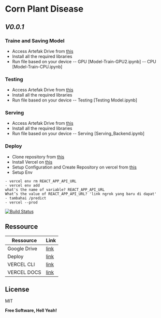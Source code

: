 # Corn Plant Disease
## _V0.0.1_

### Traine and Saving Model
- Access Artefak Drive from [this][artefak_drive] 
- Install all the required libraries
- Run file based on your device
 -- GPU [Model-Train-GPU2.ipynb]
 -- CPU [Model-Train-CPU.ipynb] 

### Testing
- Access Artefak Drive from [this][artefak_drive] 
- Install all the required libraries
- Run file based on your device
 -- Testing [Testing Model.ipynb]

### Serving
- Access Artefak Drive from [this][artefak_drive] 
- Install all the required libraries
- Run file based on your device
 -- Serving [Serving_Backend.ipynb]

### Deploy
- Clone repository from [this][deploy_repo]
- Install Vercel on [this][vercel_cli]
- Setup Configuration and Create Repository on vercel from [this][vercel_docs]
- Setup Env
```
- vercel env rm REACT_APP_API_URL
- vercel env add
what's the name of variable? REACT_APP_API_URL
What’s the value of REACT_APP_API_URL? 'link ngrok yang baru di dapat' - tambahai /predict
- vercel --prod
```

[![Build Status](https://travis-ci.org/joemccann/dillinger.svg?branch=master)](https://travis-ci.org/joemccann/dillinger)


## Ressource

| Ressource | Link |
| ------ | --------------- |
| Google Drive | [link][artefak_drive] |
| Deploy | [link][deploy_repo] |
| VERCEL CLI | [link][vercel_cli] |
| VERCEL DOCS | [link][vercel_docs] |


## License

MIT

**Free Software, Hell Yeah!**

[//]: # (These are reference links used in the body of this note and get stripped out when the markdown processor does its job. There is no need to format nicely because it shouldn't be seen. Thanks SO - http://stackoverflow.com/questions/4823468/store-comments-in-markdown-syntax)

   [artefak_drive]: <https://drive.google.com/drive/folders/1BoKPSgA6E6lqkLRjSfi7m_g6RUkQRKC4?usp=sharing>
   [vercel_cli]: <https://vercel.com/cli>
   [vercel_docs]: <https://vercel.com/docs>
   [deploy_repo]: <https://github.com/vldcreation/corn-disease-deploy>
